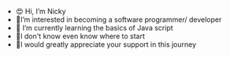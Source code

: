 - 😍 Hi, I’m Nicky 
- 💖I’m interested in becoming a software programmer/ developer
- 🌱 I’m currently learning the basics of Java script
- 🥲I don't know even know where to start
- 🙏I would greatly appreciate your support in this journey 

<!---
Ngeyane2003/Ngeyane2003 is a ✨ special ✨ repository because its `README.md` (this file) appears on your GitHub profile.
You can click the Preview link to take a look at your changes.
--->
